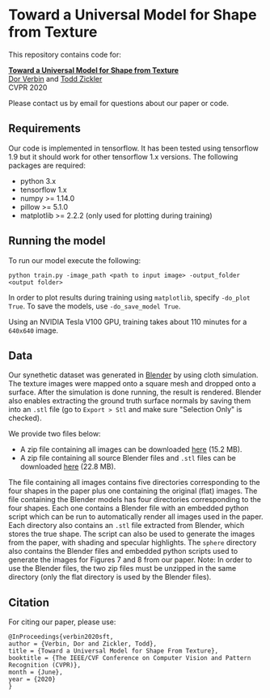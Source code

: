 
# Toward a Universal Model for Shape from Texture

This repository contains code for:

**[Toward a Universal Model for Shape from Texture](http://vision.seas.harvard.edu/sft/)**
<br>
[Dor Verbin](https://scholar.harvard.edu/dorverbin) and [Todd Zickler](http://www.eecs.harvard.edu/~zickler/)
<br>
CVPR 2020


Please contact us by email for questions about our paper or code.




## Requirements

Our code is implemented in tensorflow. It has been tested using tensorflow 1.9 but it should work for other tensorflow 1.x versions. The following packages are required:

- python 3.x
- tensorflow 1.x
- numpy >= 1.14.0
- pillow >= 5.1.0
- matplotlib >= 2.2.2 (only used for plotting during training)



## Running the model

To run our model execute the following:
```
python train.py -image_path <path to input image> -output_folder <output folder>
```

In order to plot results during training using `matplotlib`, specify `-do_plot True`. To save the models, use `-do_save_model True`.

Using an NVIDIA Tesla V100 GPU, training takes about 110 minutes for a `640x640` image.




## Data

Our synethetic dataset was generated in [Blender](http://www.blender.org) by using cloth simulation. The texture images were mapped onto a square mesh
and dropped onto a surface. After the simulation is done running, the result is rendered. Blender also enables extracting the ground truth surface normals
by saving them into an `.stl` file (go to `Export > Stl` and make sure "Selection Only" is checked).

We provide two files below:
- A zip file containing all images can be downloaded [here](http://vision.seas.harvard.edu/sft/data/images.zip) (15.2 MB).
- A zip file containing all source Blender files and `.stl` files can be downloaded [here](http://vision.seas.harvard.edu/sft/data/models.zip) (22.8 MB).

The file containing all images contains five directories corresponding to the four shapes in the paper plus one containing the original (flat) images.
The file containing the Blender models has four directories corresponding to the four shapes. Each one contains a Blender
file with an embedded python script which can be run to automatically render all images used in the paper. Each directory also contains an `.stl` file extracted from Blender, which stores the
true shape. The script can also be used to generate the images from the paper, with shading and specular highlights.
The `sphere` directory also contains the Blender files and embedded python scripts used to generate the images for Figures 7 and 8 from our paper.
Note: In order to use the Blender files, the two zip files must be unzipped in the same directory (only the flat directory is used by the Blender files).



## Citation

For citing our paper, please use:
```
@InProceedings{verbin2020sft,
author = {Verbin, Dor and Zickler, Todd},
title = {Toward a Universal Model for Shape From Texture},
booktitle = {The IEEE/CVF Conference on Computer Vision and Pattern Recognition (CVPR)},
month = {June},
year = {2020}
}
```
